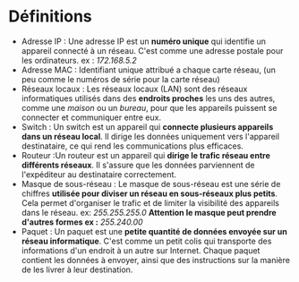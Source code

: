 # Définitions
- Adresse IP : Une adresse IP est un **numéro unique** qui identifie un appareil connecté à un réseau. C'est comme une adresse postale pour les ordinateurs. ex : *172.168.5.2*
- Adresse MAC : Identifiant unique attribué a chaque carte réseau, (un peu comme le numéros de série pour la carte réseau)
- Réseaux locaux : Les réseaux locaux (LAN) sont des réseaux informatiques utilisés dans des **endroits proches** les uns des autres, comme une *maison* ou un *bureau*, pour que les appareils puissent se connecter et communiquer entre eux.
- Switch : Un switch est un appareil qui **connecte plusieurs appareils dans un réseau local**. Il dirige les données uniquement vers l'appareil destinataire, ce qui rend les communications plus efficaces.
- Routeur  :Un routeur est un appareil qui **dirige le trafic réseau entre différents réseaux**. Il s'assure que les données parviennent de l'expéditeur au destinataire correctement.
- Masque de sous-réseau : Le masque de sous-réseau est une série de chiffres **utilisée pour diviser un réseau en sous-réseaux plus petits**. Cela permet d'organiser le trafic et de limiter la visibilité des appareils dans le réseau. ex: *255.255.255.0* 
  **Attention le masque peut prendre d'autres formes ex :** *255.240.00*
- Paquet : Un paquet est une **petite quantité de données envoyée sur un réseau informatique**. C'est comme un petit colis qui transporte des informations d'un endroit à un autre sur Internet. Chaque paquet contient les données à envoyer, ainsi que des instructions sur la manière de les livrer à leur destination.